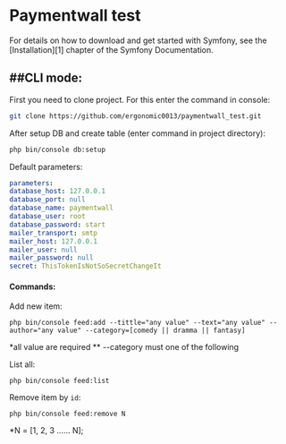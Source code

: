 Paymentwall test 
========================


For details on how to download and get started with Symfony, see the
[Installation][1] chapter of the Symfony Documentation.

##CLI mode:
--------------

First you need to clone project. For this enter the command in console:

```sh
git clone https://github.com/ergonomic0013/paymentwall_test.git
```

After setup DB and create table (enter command in project directory):
```sh
php bin/console db:setup
```
Default parameters:
```yaml
parameters:
database_host: 127.0.0.1
database_port: null
database_name: paymentwall
database_user: root
database_password: start
mailer_transport: smtp
mailer_host: 127.0.0.1
mailer_user: null
mailer_password: null
secret: ThisTokenIsNotSoSecretChangeIt
```
#### Commands:
Add new item:
```
php bin/console feed:add --tittle="any value" --text="any value" --author="any value" --category=[comedy || dramma || fantasy]
```
*all value are required
** --category must one of the following


List all:
```
php bin/console feed:list
```

Remove item by `id`:
```
php bin/console feed:remove N
```
*N = [1, 2, 3 ...... N];







